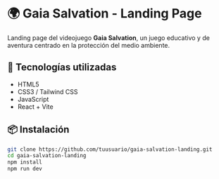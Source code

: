 # 🌍 Gaia Salvation - Landing Page

Landing page del videojuego **Gaia Salvation**, un juego educativo y de aventura centrado en la protección del medio ambiente.

## 🚀 Tecnologías utilizadas

- HTML5
- CSS3 / Tailwind CSS
- JavaScript
- React + Vite

## 📦 Instalación

```bash
git clone https://github.com/tuusuario/gaia-salvation-landing.git
cd gaia-salvation-landing
npm install
npm run dev
